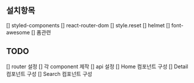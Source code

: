 ## 설치항목

[] styled-components
[] react-router-dom
[] style.reset
[] helmet
[] font-awesome
[] 폼관련

## TODO

[] router 설정
[] 각 component 제작
[] api 설정
[] Home 컴포넌트 구성
[] Detail 컴포넌트 구성
[] Search 컴포넌트 구성
